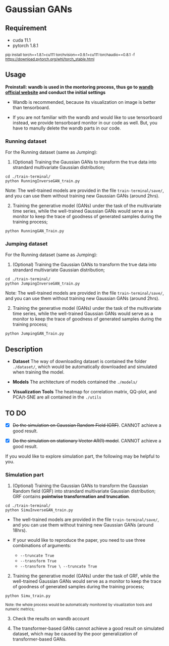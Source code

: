 # Gaussian GANs

## Requirement

 - cuda 11.1
 - pytorch 1.8.1

 <sub> pip install torch==1.8.1+cu111 torchvision==0.9.1+cu111 torchaudio==0.8.1 -f https://download.pytorch.org/whl/torch_stable.html 
  </sub>

## Usage 
**Preinstall: wandb is used in the montoring process, thus go to [wandb official website](wandb.ai) and conduct the initial settings**

   - Wandb is recommended, because its visualization on image is better than tensorboard.

   - If you are not familiar with the wandb and would like to use tensorboard instead, we  provide tensorboard monitor in our code as well. 
   But, you have to manully delete the wandb parts in our code. 

### Running dataset

For the Running dataset (same as Jumping):

1. (Optional) Training the Gaussian GANs to transform the true data into strandard multivariate Gaussian distribution;

```
cd ./train-terminal/
python RunningInverseGAN_train.py
```

Note: The well-trained models are provided in the file ```train-terminal/save/```, and you can use them without training new Gaussian GANs (around 2hrs). 


2. Training the generative model (GANs) under the task of the multivariate time series, while the well-trained Gaussian GANs would serve as a monitor to keep the trace of goodness of generated samples during the training process;
```
python RunningGAN_Train.py
```

### Jumping dataset

For the Running dataset (same as Jumping):

1. (Optional) Training the Gaussian GANs to transform the true data into strandard multivariate Gaussian distribution;

```
cd ./train-terminal/
python JumpingInverseGAN_train.py
```

Note: The well-trained models are provided in the file ```train-terminal/save/```, and you can use them without training new Gaussian GANs (around 2hrs). 


2. Training the generative model (GANs) under the task of the multivariate time series, while the well-trained Gaussian GANs would serve as a monitor to keep the trace of goodness of generated samples during the training process;
```
python JumpingGAN_Train.py
```


## Description 
 - **Dataset**
 The way of downloading dataset is contained the folder ```./dataset/```, which would be automatically downloaded and simulated when training the model.
 
 - **Models**
 The architecture of models contained the ```./models/```
 
 - **Visualization Tools**
 The heatmap for correlation matrix, QQ-plot, and PCA/t-SNE are all contained in the ```./utils```
 
 ## TO DO
 
 - [x] ~~Do the simulation on Gaussian Random Field (GRF)~~. CANNOT achieve a good result.
       
 - [x] ~~Do the simulation on stationary Vector AR(1) model~~. CANNOT achieve a good result.

If you would like to explore simulation part, the following may be helpful to you.

### Simulation part 

1. (Optional) Training the Gaussian GANs to transform the Gaussian Random field (GRF) into strandard multivariate Gaussian distribution;
GRF contains **pointwise transformation and truncation**.

```
cd ./train-terminal/
python SimuInverseGAN_train.py
```
   - The well-trained models are provided in the file ```train-terminal/save/```, and you can use them without training new Gaussian GANs (around 18hrs).
   - If your would like to reproduce the paper, you need to use three combinations of arguments: 

     - ```--truncate True```
     - ```--transform True```
     - ```--transform True \ --truncate True```


2. Training the generative model (GANs) under the task of GRF, while the well-trained Gaussian GANs would serve as a monitor to keep the trace of goodness of generated samples during the training process;
```
python Simu_train.py
```
<sub> Note: the whole process would be automatically monitored by visualization tools and numeric metrics; </sub>

3. Check the results on wandb account

4. The transformer-based GANs cannot achieve a good result on simulated dataset, which may be caused by the poor generalization of transformer-based GANs.
